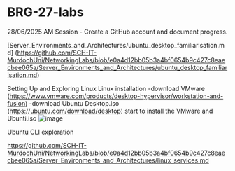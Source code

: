 # BRG-27-labs

28/06/2025 AM Session - 
Create a GitHub account and document progress.



[Server_Environments_and_Architectures/ubuntu_desktop_familiarisation.md]
(https://github.com/SCH-IT-MurdochUni/NetworkingLabs/blob/e0a4d12bb05b3a4bf0654b9c427c8eaecbee065a/Server_Environments_and_Architectures/ubuntu_desktop_familiarisation.md)

Setting Up and Exploring Linux
Linux installation 
-download VMware (https://www.vmware.com/products/desktop-hypervisor/workstation-and-fusion)
-download Ubuntu Desktop.iso (https://ubuntu.com/download/desktop)
start to install the VMware and Ubunti.iso
![image](https://github.com/user-attachments/assets/2f021cee-f27f-4956-b268-af23db41a205)


Ubuntu CLI exploration




https://github.com/SCH-IT-MurdochUni/NetworkingLabs/blob/e0a4d12bb05b3a4bf0654b9c427c8eaecbee065a/Server_Environments_and_Architectures/linux_services.md

